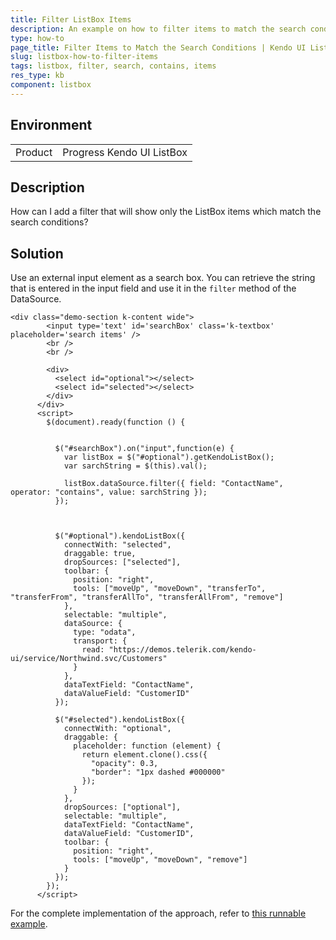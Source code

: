 ```yaml
---
title: Filter ListBox Items
description: An example on how to filter items to match the search conditions in a Kendo UI ListBox.
type: how-to
page_title: Filter Items to Match the Search Conditions | Kendo UI ListBox for jQuery
slug: listbox-how-to-filter-items
tags: listbox, filter, search, contains, items
res_type: kb
component: listbox
---
```


## Environment

<table>
 <tr>
  <td>Product</td>
  <td>Progress Kendo UI ListBox</td>
 </tr>
</table>

## Description

How can I add a filter that will show only the ListBox items which match the search conditions?

## Solution

Use an external input element as a search box. You can retrieve the string that is entered in the input field and use it in the `filter` method of the DataSource.

````dojo
<div class="demo-section k-content wide">
        <input type='text' id='searchBox' class='k-textbox' placeholder='search items' />
        <br />
        <br />

        <div>
          <select id="optional"></select>
          <select id="selected"></select>
        </div>
      </div>
      <script>
        $(document).ready(function () {


          $("#searchBox").on("input",function(e) {
            var listBox = $("#optional").getKendoListBox();
            var sarchString = $(this).val();

            listBox.dataSource.filter({ field: "ContactName", operator: "contains", value: sarchString });
          });



          $("#optional").kendoListBox({
            connectWith: "selected",
            draggable: true,
            dropSources: ["selected"],
            toolbar: {
              position: "right",
              tools: ["moveUp", "moveDown", "transferTo", "transferFrom", "transferAllTo", "transferAllFrom", "remove"]
            },
            selectable: "multiple",
            dataSource: {
              type: "odata",
              transport: {
                read: "https://demos.telerik.com/kendo-ui/service/Northwind.svc/Customers"
              }
            },
            dataTextField: "ContactName",
            dataValueField: "CustomerID"
          });

          $("#selected").kendoListBox({
            connectWith: "optional",
            draggable: {
              placeholder: function (element) {
                return element.clone().css({
                  "opacity": 0.3,
                  "border": "1px dashed #000000"
                });
              }
            },
            dropSources: ["optional"],
            selectable: "multiple",
            dataTextField: "ContactName",
            dataValueField: "CustomerID",
            toolbar: {
              position: "right",
              tools: ["moveUp", "moveDown", "remove"]
            }
          });
        });
      </script>
````

For the complete implementation of the approach, refer to [this runnable example](http://dojo.telerik.com/EworIV/3).
